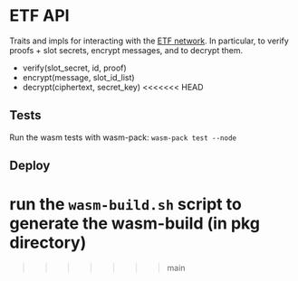 # ETF API

Traits and impls for interacting with the [ETF network](https://ideal-lab5.github.io). In particular, to verify proofs + slot secrets, encrypt messages, and to decrypt them.

- verify(slot_secret, id, proof)
- encrypt(message, slot_id_list)
- decrypt(ciphertext, secret_key)
<<<<<<< HEAD

## Tests

Run the wasm tests with wasm-pack: `wasm-pack test --node`

## Deploy

run the `wasm-build.sh` script to generate the wasm-build (in pkg directory)
=======
>>>>>>> main
